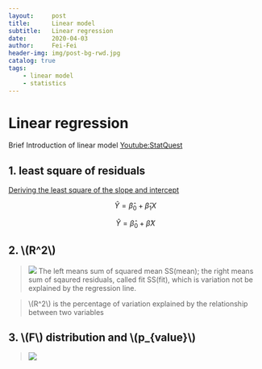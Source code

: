 ```yaml
---
layout:     post
title:      Linear model
subtitle:   Linear regression
date:       2020-04-03
author:     Fei-Fei
header-img: img/post-bg-rwd.jpg
catalog: true
tags:
    - linear model
    - statistics
---
```


<head>
  <script id="MathJax-script" async
          src="https://cdn.jsdelivr.net/npm/mathjax@3/es5/tex-mml-chtml.js">
  </script>
</head>


# Linear regression 


Brief Introduction of linear model [Youtube:StatQuest](https://www.youtube.com/watch?v=nk2CQITm_eo&list=PLblh5JKOoLUIcdlgu78MnlATeyx4cEVeR&index=17)

## 1. least square of residuals
[Deriving the least square of the slope and intercept](https://www.youtube.com/watch?v=ewnc1cXJmGA)


$$\hat{Y}=\hat{\beta}_0+\hat{\beta}_1X$$

$$\hat{Y}=\hat{\beta}_0+\hat{\beta}{X}$$

## 2. \\(R^2\\)

>![](https://tva1.sinaimg.cn/large/00831rSTly1gdgkdg4zpqj30v50ecdkl.jpg)
>The left means sum of squared mean SS(mean); the right means sum of sqaured residuals, called fit SS(fit), which is variation not be explained by the regression line.

>\\(R^2\\) is the percentage of variation explained by the relationship between two variables


## 3.   \\(F\\) distribution and  \\(p_{value}\\)

>![](https://tva1.sinaimg.cn/large/00831rSTly1gdglhj0dhcj30v50ec0x5.jpg)
>
>
>
